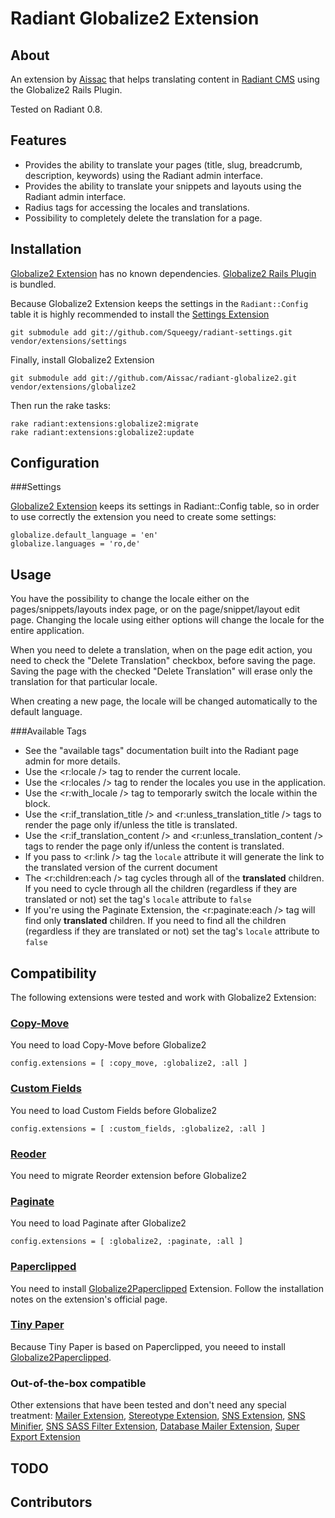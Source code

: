 Radiant Globalize2 Extension
===

About
---

An extension by [Aissac][aissac] that helps translating content in [Radiant CMS][radiant] using the Globalize2 Rails Plugin.

Tested on Radiant 0.8.

Features
---

* Provides the ability to translate your pages (title, slug, breadcrumb, description, keywords)  using the Radiant admin interface.
* Provides the ability to translate your snippets and layouts using the Radiant admin interface.
* Radius tags for accessing the locales and translations.
* Possibility to completely delete the translation for a page.

Installation
---

[Globalize2 Extension][arg2] has no known dependencies. [Globalize2 Rails Plugin][rg2] is bundled.

Because Globalize2 Extension keeps the settings in the `Radiant::Config` table it is highly recommended to install the [Settings Extension][rse]

    git submodule add git://github.com/Squeegy/radiant-settings.git vendor/extensions/settings
    
Finally, install Globalize2 Extension
  
    git submodule add git://github.com/Aissac/radiant-globalize2.git vendor/extensions/globalize2

Then run the rake tasks:

    rake radiant:extensions:globalize2:migrate
    rake radiant:extensions:globalize2:update

Configuration
---

###Settings

[Globalize2 Extension][arg2] keeps its settings in Radiant::Config table, so in order to use correctly the extension you need to create some settings:

    globalize.default_language = 'en'
    globalize.languages = 'ro,de'
  
Usage
---

You have the possibility to change the locale either on the pages/snippets/layouts index page, or on the page/snippet/layout edit page. Changing the locale using either options will change the locale for the entire application.

When you need to delete a translation, when on the page edit action, you need to check the "Delete Translation" checkbox, before saving the page. Saving the page with the checked "Delete Translation" will erase only the translation for that particular locale.

When creating a new page, the locale will be changed automatically to the default language.

###Available Tags

* See the "available tags" documentation built into the Radiant page admin for more details.
* Use the <r:locale /> tag to render the current locale.
* Use the <r:locales /> tag to render the locales you use in the application.
* Use the <r:with_locale /> tag to temporarly switch the locale within the block.
* Use the <r:if_translation_title /> and <r:unless_translation_title /> tags to render the page only if/unless the title is translated.
* Use the <r:if_translation_content /> and <r:unless_translation_content /> tags to render the page only if/unless the content is translated.
* If you pass to <r:link /> tag the `locale` attribute it will generate the link to the translated version of the current document
* The <r:children:each /> tag cycles through all of the **translated** children. If you need to cycle through all the children (regardless if they are translated or not) set the tag's `locale` attribute to `false`
* If you're using the Paginate Extension, the <r:paginate:each /> tag will find only **translated** children. If you need to find all the children (regardless if they are translated or not) set the tag's `locale` attribute to `false`


Compatibility
---

The following extensions were tested and work with Globalize2 Extension:

### [Copy-Move][cm]

You need to load Copy-Move before Globalize2

    config.extensions = [ :copy_move, :globalize2, :all ]

### [Custom Fields][cf]

You need to load Custom Fields before Globalize2

    config.extensions = [ :custom_fields, :globalize2, :all ]
    
### [Reoder][ro]

You need to migrate Reorder extension before Globalize2

### [Paginate][pe]

You need to load Paginate after Globalize2

    config.extensions = [ :globalize2, :paginate, :all ]
    
### [Paperclipped][pc]

You need to install [Globalize2Paperclipped][g2p] Extension. Follow the installation notes on the extension's official page.

### [Tiny Paper][tp]

Because Tiny Paper is based on Paperclipped, you neeed to install [Globalize2Paperclipped][g2p].

### Out-of-the-box compatible

Other extensions that have been tested and don't need any special treatment: [Mailer Extension][rm], [Stereotype Extension][rs], [SNS Extension][sns], [SNS Minifier][snsm], [SNS SASS Filter Extension][snss], [Database Mailer Extension][dbm], [Super Export Extension][rse]

TODO
---

Contributors
---

[rg2]: http://github.com/joshmh/globalize2
[aissac]: http://aissac.ro
[radiant]: http://radiantcms.org/
[rse]: http://github.com/Squeegy/radiant-settings
[arg2]: http://blog.aissac.ro/radiant/globalize2-extension/

[cm]:http://github.com/pilu/radiant-copy-move
[cf]:http://github.com/Aissac/radiant-custom-fields-extension/
[ro]:http://github.com/radiant/radiant-reorder-extension/
[pe]:http://github.com/Aissac/radiant-paginate-extension/
[pc]:http://github.com/kbingman/paperclipped/
[g2p]:http://github.com/Aissac/radiant-globalize2-paperclipped-extension/
[tp]:http://github.com/Aissac/radiant-tiny-paper-extension/
[rm]:http://github.com/radiant/radiant-mailer-extension/
[rs]:http://github.com/Aissac/radiant-stereotype-extension/
[sns]:http://github.com/radiant/radiant-sns-extension/
[snsm]:http://github.com/Aissac/radiant-sns-minifier-extension/
[snss]:http://github.com/SwankInnovations/radiant-sns-sass-filter-extension/
[dbm]:http://github.com/Aissac/radiant-database-mailer-extension/
[rse]:http://github.com/Aissac/radiant-super-export-extension/tree/master